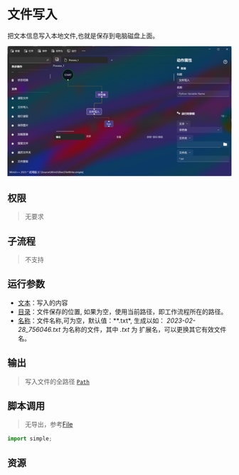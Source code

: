 # 文件写入 
把文本信息写入本地文件,也就是保存到电脑磁盘上面。

![FileWrite](./images/02.png ':size=90%')

## 权限
> 无要求
## 子流程
> 不支持


## 运行参数
* [文本](./types/String.md)：写入的内容
* [目录](./types/Path.md)：文件保存的位置, 如果为空，使用当前路径，即工作流程所在的路径。
* [名称](./types/String.md)：文件名称,可为空，默认值：**.txt*, 生成以如： *2023-02-28_756046.txt* 为名称的文件，其中 *.txt* 为 扩展名，可以更换其它有效文件名。


## 输出

> 写入文件的全路径 [`Path`](./types/Path.md)    


## 脚本调用

> 无导出，参考[File](./types/File.md)
```python
import simple;

```

## 资源